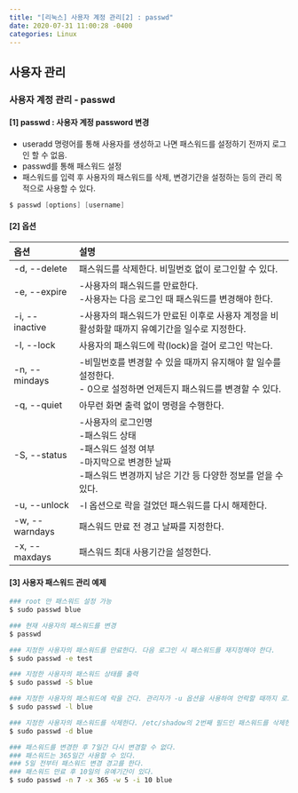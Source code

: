 ```yaml
---
title: "[리눅스] 사용자 계정 관리[2] : passwd"
date: 2020-07-31 11:00:28 -0400
categories: Linux
---
```


## 사용자 관리 

### 사용자 계정 관리 - passwd

#### [1] passwd : 사용자 계정 password 변경
- useradd 명령어를 통해 사용자를 생성하고 나면 패스워드를 설정하기 전까지 로그인 할 수 없음.
- passwd를 통해 패스워드 설정
- 패스워드를 입력 후 사용자의 패스워드를 삭제, 변경기간을 설정하는 등의 관리 목적으로 사용할 수 있다.

```s
$ passwd [options] [username]
```

#### [2] 옵션

|옵션            |설명                                |
|:--------------|:-----------------------------------|
|-d, --delete|패스워드를 삭제한다. 비밀번호 없이 로그인할 수 있다.|
|-e, --expire|-사용자의 패스워드를 만료한다.<br/>-사용자는 다음 로그인 때 패스워드를 변경해야 한다.|
|-i, --inactive|-사용자의 패스워드가 만료된 이후로 사용자 계정을 비활성화할 때까지 유예기간을 일수로 지정한다.|
|-l, --lock|사용자의 패스워드에 락(lock)을 걸어 로그인 막는다.|
|-n, --mindays|-비밀번호를 변경할 수 있을 때까지 유지해야 할 일수를 설정한다.<br/>- 0으로 설정하면 언제든지 패스워드를 변경할 수 있다.|
|-q, --quiet|아무런 화면 출력 없이 명령을 수행한다.|
|-S, --status|-사용자의 로그인명<br/>-패스워드 상태<br/>-패스워드 설정 여부<br/>-마지막으로 변경한 날짜<br/>-패스워드 변경까지 남은 기간 등 다양한 정보를 얻을 수 있다.|
|-u, --unlock|-l 옵션으로 락을 걸었던 패스워드를 다시 해제한다.|
|-w, --warndays|패스워드 만료 전 경고 날짜를 지정한다.|
|-x, --maxdays|패스워드 최대 사용기간을 설정한다.|


#### [3] 사용자 패스워드 관리 예제
```bash
### root 만 패스워드 설정 가능
$ sudo passwd blue

### 현재 사용자의 패스워드를 변경
$ passwd

### 지정한 사용자의 패스워드를 만료한다. 다음 로그인 시 패스워드를 재지정해야 한다.
$ sudo passwd -e test

### 지정한 사용자의 패스워드 상태를 출력
$ sudo passwd -S blue

### 지정한 사용자의 패스워드에 락을 건다. 관리자가 -u 옵션을 사용하여 언락할 때까지 로그인 할 수있다.
$ sudo passwd -l blue

### 지정한 사용자의 패스워드를 삭제한다. /etc/shadow의 2번째 필드인 패스워드를 삭제한다. 이 경우 아이디만 입력하여도 로그인 할 수 있다.
$ sudo passwd -d blue

### 패스워드를 변경한 후 7일간 다시 변경할 수 없다. 
### 패스워드는 365일간 사용할 수 있다.
### 5일 전부터 패스워드 변경 경고를 한다.
### 패스워드 만료 후 10일의 유예기간이 있다.
$ sudo passwd -n 7 -x 365 -w 5 -i 10 blue
```